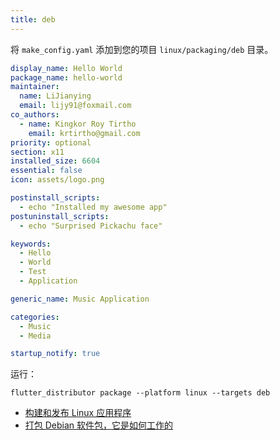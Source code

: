 ```yaml
---
title: deb
---
```


将 `make_config.yaml` 添加到您的项目 `linux/packaging/deb` 目录。

```yaml
display_name: Hello World
package_name: hello-world
maintainer:
  name: LiJianying
  email: lijy91@foxmail.com
co_authors:
  - name: Kingkor Roy Tirtho
    email: krtirtho@gmail.com
priority: optional
section: x11
installed_size: 6604
essential: false
icon: assets/logo.png

postinstall_scripts:
  - echo "Installed my awesome app"
postuninstall_scripts:
  - echo "Surprised Pickachu face"

keywords:
  - Hello
  - World
  - Test
  - Application

generic_name: Music Application

categories:
  - Music
  - Media

startup_notify: true
```

运行：

```
flutter_distributor package --platform linux --targets deb
```

- [构建和发布 Linux 应用程序](https://docs.flutter.dev/deployment/linux)
- [打包 Debian 软件包，它是如何工作的](https://www.debian.org/doc/manuals/packaging-tutorial/packaging-tutorial.en.pdf)
